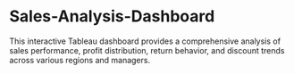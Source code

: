 # Sales-Analysis-Dashboard
This interactive Tableau dashboard provides a comprehensive analysis of sales performance, profit distribution, return behavior, and discount trends across various regions and managers. 
